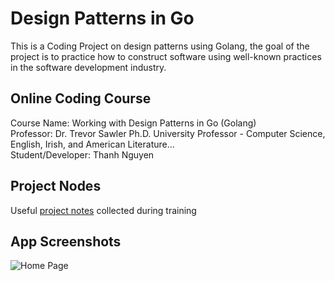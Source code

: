 # Design Patterns in Go

This is a Coding Project on design patterns using Golang, the goal of the project is to practice how to construct software using well-known practices in the software development industry.

## Online Coding Course
Course Name: Working with Design Patterns in Go (Golang)   
Professor: Dr. Trevor Sawler Ph.D. University Professor - Computer Science, English, Irish, and American Literature...   
Student/Developer: Thanh Nguyen

## Project Nodes
Useful [project notes](./notes.md) collected during training

## App Screenshots

![Home Page](/static/images/homepage.png)

